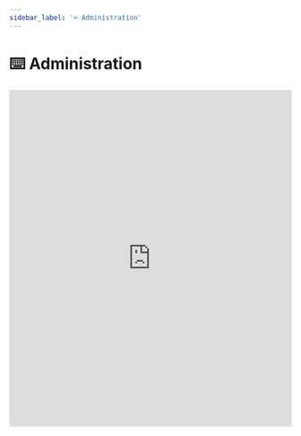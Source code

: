 ```yaml
---
sidebar_label: '⌨️ Administration'
---
```


# ⌨️ Administration

<iframe width="100%" height="600px" src="https://www.youtube.com/embed/22I4kE4RikY" title="YouTube video player" frameborder="0" allow="accelerometer; autoplay; clipboard-write; encrypted-media; gyroscope; picture-in-picture" allowfullscreen></iframe>